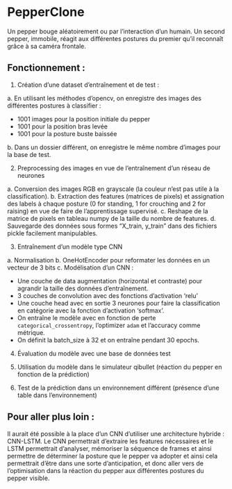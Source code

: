 # PepperClone

Un pepper bouge aléatoirement ou par l’interaction d’un humain. Un second pepper, immobile, réagit aux différentes postures du premier qu’il reconnaît grâce à sa caméra frontale.

## Fonctionnement :

  1. Création d’une dataset d’entraînement et de test :
  
a. En utilisant les méthodes d’opencv, on enregistre des images des différentes
postures à classifier :
- 1001 images pour la position initiale du pepper
- 1001 pour la position bras levée
- 1001 pour la posture buste baissée

b. Dans un dossier différent, on enregistre le même nombre d’images pour la base de test.


  2. Preprocessing des images en vue de l’entraînement d’un réseau de neurones
  
a. Conversion des images RGB en grayscale (la couleur n’est pas utile à la classification).
b. Extraction des features (matrices de pixels) et assignation des labels à chaque posture (0 for standing, 1 for crouching and 2 for raising) en vue de
faire de l’apprentissage supervisé.
c. Reshape de la matrice de pixels en tableau numpy de la taille du nombre de features.
d. Sauvegarde des données sous formes “X_train, y_train” dans des fichiers pickle facilement manipulables.

  3. Entraînement d’un modèle type CNN
  
a. Normalisation
b. OneHotEncoder pour reformater les données en un vecteur de 3 bits
c. Modélisation d’un CNN :
  - Une couche de data augmentation (horizontal et contraste) pour agrandir la taille des données d’entraînement.
  - 3 couches de convolution avec des fonctions d’activation ‘relu’
  - Une couche head avec en sortie 3 neurones pour faire la classification en catégorie avec la fonction d’activation ‘softmax’.
  - On entraîne le modèle avec en fonction de perte `categorical_crossentropy`, l’optimizer `adam` et l’accuracy comme métrique.
  - On définit la batch_size à 32 et on entraîne pendant 30 epochs.
  
  4. Évaluation du modèle avec une base de données test
  5. Utilisation du modèle dans le simulateur qibullet (réaction du pepper en fonction de la prédiction)
 
  6. Test de la prédiction dans un environnement différent (présence d’une table dans l’environnement)


## Pour aller plus loin :

Il aurait été possible à la place d’un CNN d’utiliser une architecture hybride : CNN-LSTM.
Le CNN permettrait d’extraire les features nécessaires et le LSTM permettrait d’analyser, mémoriser la séquence de frames et ainsi permettre de déterminer la posture que le pepper va adopter et ainsi cela permettrait d’être dans une sorte d’anticipation, et donc aller vers de l’optimisation dans la réaction du pepper aux différentes postures du pepper visible.
